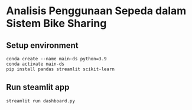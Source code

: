 # Analisis Penggunaan Sepeda dalam Sistem Bike Sharing

## Setup environment
```
conda create --name main-ds python=3.9
conda activate main-ds
pip install pandas streamlit scikit-learn
```

## Run steamlit app
```
streamlit run dashboard.py

